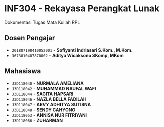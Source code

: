 # INF304 - Rekayasa Perangkat Lunak
Dokumentasi Tugas Mata Kuliah RPL

## Dosen Pengajar

- `201807198410052001` - **Sofiyanti Indriasari S.Kom., M.Kom.**
- `3673010407870002` - **Aditya Wicaksono SKomp, MKom**

## Mahasiswa

- `J3D118040` - **NURMALA AMELIANA**
- `J3D118042` - **MUHAMMAD NAUFAL WAFI**
- `J3D118044` - **SAGITA HAPSARI**
- `J3D118046` - **NAZLA BELLA FADILAH**
- `J3D118047` - **ARVY ADHITYA SUTISNA**
- `J3D118048` - **SENDY CAHYONO**
- `J3D118053` - **ANNISA NUR FITRIYANI**
- `J3D118066` - **ZUHARMAN**
